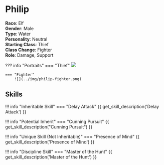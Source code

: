 # Philip

**Race**: Elf  
**Gender**: Male  
**Type**: Water  
**Personality**: Neutral  
**Starting Class**: Thief  
**Class Change**: Fighter  
**Role**: Damage, Support

??? info "Portraits"
    === "Thief"
        ![](../img/philip-thief.png)

    === "Fighter"
        ![](../img/philip-fighter.png)

## Skills

!!! info "Inheritable Skill"
    === "Delay Attack"
        {{ get_skill_description('Delay Attack') }}

!!! info "Potential Inherit"
    === "Cunning Pursuit"
        {{ get_skill_description("Cunning Pursuit") }}

!!! info "Unique Skill (Not Inheritable)"
    === "Presence of Mind"
        {{ get_skill_description('Presence of Mind') }}

!!! info "Discipline Skill"
    === "Master of the Hunt"
        {{ get_skill_description('Master of the Hunt') }}
